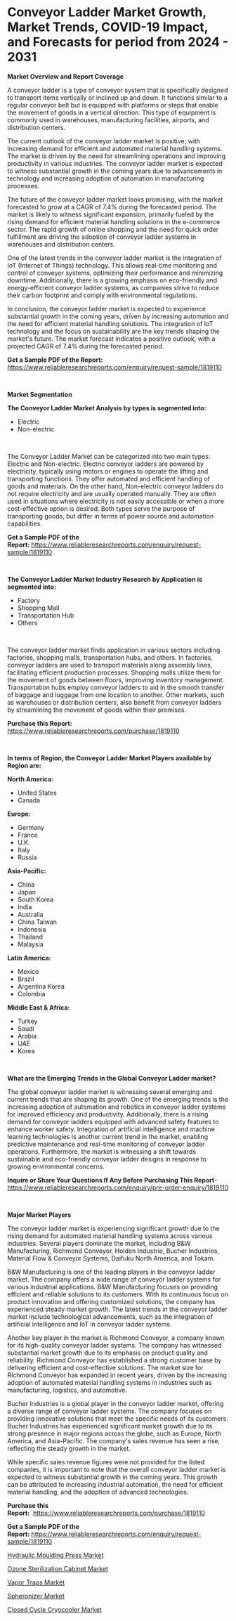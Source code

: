 <p><h1>Conveyor Ladder Market Growth, Market Trends, COVID-19 Impact, and Forecasts for period from 2024 - 2031</h1></p><p><strong>Market Overview and Report Coverage</strong></p>
<p><p>A conveyor ladder is a type of conveyor system that is specifically designed to transport items vertically or inclined up and down. It functions similar to a regular conveyor belt but is equipped with platforms or steps that enable the movement of goods in a vertical direction. This type of equipment is commonly used in warehouses, manufacturing facilities, airports, and distribution centers.</p><p>The current outlook of the conveyor ladder market is positive, with increasing demand for efficient and automated material handling systems. The market is driven by the need for streamlining operations and improving productivity in various industries. The conveyor ladder market is expected to witness substantial growth in the coming years due to advancements in technology and increasing adoption of automation in manufacturing processes.</p><p>The future of the conveyor ladder market looks promising, with the market forecasted to grow at a CAGR of 7.4% during the forecasted period. The market is likely to witness significant expansion, primarily fueled by the rising demand for efficient material handling solutions in the e-commerce sector. The rapid growth of online shopping and the need for quick order fulfillment are driving the adoption of conveyor ladder systems in warehouses and distribution centers.</p><p>One of the latest trends in the conveyor ladder market is the integration of IoT (Internet of Things) technology. This allows real-time monitoring and control of conveyor systems, optimizing their performance and minimizing downtime. Additionally, there is a growing emphasis on eco-friendly and energy-efficient conveyor ladder systems, as companies strive to reduce their carbon footprint and comply with environmental regulations.</p><p>In conclusion, the conveyor ladder market is expected to experience substantial growth in the coming years, driven by increasing automation and the need for efficient material handling solutions. The integration of IoT technology and the focus on sustainability are the key trends shaping the market's future. The market forecast indicates a positive outlook, with a projected CAGR of 7.4% during the forecasted period.</p></p>
<p><strong>Get a Sample PDF of the Report:</strong> <a href="https://www.reliableresearchreports.com/enquiry/request-sample/1819110">https://www.reliableresearchreports.com/enquiry/request-sample/1819110</a></p>
<p>&nbsp;</p>
<p><strong>Market Segmentation</strong></p>
<p><strong>The Conveyor Ladder Market Analysis by types is segmented into:</strong></p>
<p><ul><li>Electric</li><li>Non-electric</li></ul></p>
<p>&nbsp;</p>
<p><p>The Conveyor Ladder Market can be categorized into two main types: Electric and Non-electric. Electric conveyor ladders are powered by electricity, typically using motors or engines to operate the lifting and transporting functions. They offer automated and efficient handling of goods and materials. On the other hand, Non-electric conveyor ladders do not require electricity and are usually operated manually. They are often used in situations where electricity is not easily accessible or when a more cost-effective option is desired. Both types serve the purpose of transporting goods, but differ in terms of power source and automation capabilities.</p></p>
<p><strong>Get a Sample PDF of the Report:</strong>&nbsp;<a href="https://www.reliableresearchreports.com/enquiry/request-sample/1819110">https://www.reliableresearchreports.com/enquiry/request-sample/1819110</a></p>
<p>&nbsp;</p>
<p><strong>The Conveyor Ladder Market Industry Research by Application is segmented into:</strong></p>
<p><ul><li>Factory</li><li>Shopping Mall</li><li>Transportation Hub</li><li>Others</li></ul></p>
<p>&nbsp;</p>
<p><p>The conveyor ladder market finds application in various sectors including factories, shopping malls, transportation hubs, and others. In factories, conveyor ladders are used to transport materials along assembly lines, facilitating efficient production processes. Shopping malls utilize them for the movement of goods between floors, improving inventory management. Transportation hubs employ conveyor ladders to aid in the smooth transfer of baggage and luggage from one location to another. Other markets, such as warehouses or distribution centers, also benefit from conveyor ladders by streamlining the movement of goods within their premises.</p></p>
<p><strong>Purchase this Report:</strong>&nbsp; <a href="https://www.reliableresearchreports.com/purchase/1819110">https://www.reliableresearchreports.com/purchase/1819110</a></p>
<p>&nbsp;</p>
<p><strong>In terms of Region, the Conveyor Ladder Market Players available by Region are:</strong></p>
<p>
    <p> <strong> North America: </strong>
        <ul>
            <li>United States</li>
            <li>Canada</li>
        </ul>
        </p> 
    <p> <strong> Europe: </strong>
        <ul>
            <li>Germany</li>
            <li>France</li>
            <li>U.K.</li>
            <li>Italy</li>
            <li>Russia</li>
        </ul>
        </p> 
    <p> <strong> Asia-Pacific: </strong>
        <ul>
            <li>China</li>
            <li>Japan</li>
            <li>South Korea</li>
            <li>India</li>
            <li>Australia</li>
            <li>China Taiwan</li>
            <li>Indonesia</li>
            <li>Thailand</li>
            <li>Malaysia</li>
        </ul>
        </p> 
    <p> <strong> Latin America: </strong>
        <ul>
            <li>Mexico</li>
            <li>Brazil</li>
            <li>Argentina Korea</li>
            <li>Colombia</li>
        </ul>
        </p> 
    <p> <strong> Middle East & Africa: </strong>
        <ul>
            <li>Turkey</li>
            <li>Saudi</li>
            <li>Arabia</li>
            <li>UAE</li>
            <li>Korea</li>
        </ul>
    </p>
    </p>
<p>&nbsp;</p>
<p><strong>What are the Emerging Trends in the Global Conveyor Ladder market?</strong></p>
<p><p>The global conveyor ladder market is witnessing several emerging and current trends that are shaping its growth. One of the emerging trends is the increasing adoption of automation and robotics in conveyor ladder systems for improved efficiency and productivity. Additionally, there is a rising demand for conveyor ladders equipped with advanced safety features to enhance worker safety. Integration of artificial intelligence and machine learning technologies is another current trend in the market, enabling predictive maintenance and real-time monitoring of conveyor ladder operations. Furthermore, the market is witnessing a shift towards sustainable and eco-friendly conveyor ladder designs in response to growing environmental concerns.</p></p>
<p><strong>Inquire or Share Your Questions If Any Before Purchasing This Report</strong>- <a href="https://www.reliableresearchreports.com/enquiry/pre-order-enquiry/1819110">https://www.reliableresearchreports.com/enquiry/pre-order-enquiry/1819110</a></p>
<p>&nbsp;</p>
<p><strong>Major Market Players</strong></p>
<p><p>The conveyor ladder market is experiencing significant growth due to the rising demand for automated material handling systems across various industries. Several players dominate the market, including B&W Manufacturing, Richmond Conveyor, Holden Industrie, Bucher Industries, Material Flow & Conveyor Systems, Daifuku North America, and Tokam. </p><p>B&W Manufacturing is one of the leading players in the conveyor ladder market. The company offers a wide range of conveyor ladder systems for various industrial applications. B&W Manufacturing focuses on providing efficient and reliable solutions to its customers. With its continuous focus on product innovation and offering customized solutions, the company has experienced steady market growth. The latest trends in the conveyor ladder market include technological advancements, such as the integration of artificial intelligence and IoT in conveyor ladder systems.</p><p>Another key player in the market is Richmond Conveyor, a company known for its high-quality conveyor ladder systems. The company has witnessed substantial market growth due to its emphasis on product quality and reliability. Richmond Conveyor has established a strong customer base by delivering efficient and cost-effective solutions. The market size for Richmond Conveyor has expanded in recent years, driven by the increasing adoption of automated material handling systems in industries such as manufacturing, logistics, and automotive.</p><p>Bucher Industries is a global player in the conveyor ladder market, offering a diverse range of conveyor ladder systems. The company focuses on providing innovative solutions that meet the specific needs of its customers. Bucher Industries has experienced significant market growth due to its strong presence in major regions across the globe, such as Europe, North America, and Asia-Pacific. The company's sales revenue has seen a rise, reflecting the steady growth in the market.</p><p>While specific sales revenue figures were not provided for the listed companies, it is important to note that the overall conveyor ladder market is expected to witness substantial growth in the coming years. This growth can be attributed to increasing industrial automation, the need for efficient material handling, and the adoption of advanced technologies.</p></p>
<p><strong>Purchase this Report:</strong>&nbsp;&nbsp;<a href="https://www.reliableresearchreports.com/purchase/1819110">https://www.reliableresearchreports.com/purchase/1819110</a></p>
<p></p>
<p><strong>Get a Sample PDF of the Report:</strong>&nbsp;<a href="https://www.reliableresearchreports.com/enquiry/request-sample/1819110">https://www.reliableresearchreports.com/enquiry/request-sample/1819110</a></p>
<p><p><a href="https://github.com/markusgodoy/Market-Research-Report-List-1/blob/main/hydraulic-moulding-press-market.md">Hydraulic Moulding Press Market</a></p><p><a href="https://github.com/nathandecarvalho/Market-Research-Report-List-1/blob/main/ozone-sterilization-cabinet-market.md">Ozone Sterilization Cabinet Market</a></p><p><a href="https://github.com/lylyparadise/Market-Research-Report-List-1/blob/main/vapor-traps-market.md">Vapor Traps Market</a></p><p><a href="https://github.com/mauripalmi/Market-Research-Report-List-1/blob/main/spheronizer-market.md">Spheronizer Market</a></p><p><a href="https://github.com/globismark/Market-Research-Report-List-1/blob/main/closed-cycle-cryocooler-market.md">Closed Cycle Cryocooler Market</a></p></p>